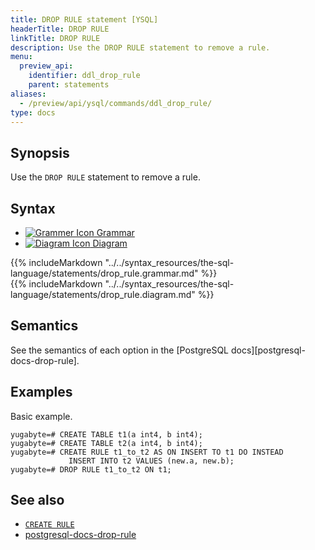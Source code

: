 ```yaml
---
title: DROP RULE statement [YSQL]
headerTitle: DROP RULE
linkTitle: DROP RULE
description: Use the DROP RULE statement to remove a rule.
menu:
  preview_api:
    identifier: ddl_drop_rule
    parent: statements
aliases:
  - /preview/api/ysql/commands/ddl_drop_rule/
type: docs
---
```


## Synopsis

Use the `DROP RULE` statement to remove a rule.

## Syntax

<ul class="nav nav-tabs nav-tabs-yb">
  <li >
    <a href="#grammar" class="nav-link active" id="grammar-tab" data-toggle="tab" role="tab" aria-controls="grammar" aria-selected="true">
      <img src="/icons/file-lines.svg" alt="Grammer Icon">
      Grammar
    </a>
  </li>
  <li>
    <a href="#diagram" class="nav-link" id="diagram-tab" data-toggle="tab" role="tab" aria-controls="diagram" aria-selected="false">
      <img src="/icons/diagram.svg" alt="Diagram Icon">
      Diagram
    </a>
  </li>
</ul>

<div class="tab-content">
  <div id="grammar" class="tab-pane fade show active" role="tabpanel" aria-labelledby="grammar-tab">
  {{% includeMarkdown "../../syntax_resources/the-sql-language/statements/drop_rule.grammar.md" %}}
  </div>
  <div id="diagram" class="tab-pane fade" role="tabpanel" aria-labelledby="diagram-tab">
  {{% includeMarkdown "../../syntax_resources/the-sql-language/statements/drop_rule.diagram.md" %}}
  </div>
</div>

## Semantics

See the semantics of each option in the [PostgreSQL docs][postgresql-docs-drop-rule].

## Examples

Basic example.

```plpgsql
yugabyte=# CREATE TABLE t1(a int4, b int4);
yugabyte=# CREATE TABLE t2(a int4, b int4);
yugabyte=# CREATE RULE t1_to_t2 AS ON INSERT TO t1 DO INSTEAD
             INSERT INTO t2 VALUES (new.a, new.b);
yugabyte=# DROP RULE t1_to_t2 ON t1;
```

## See also

- [`CREATE RULE`](../ddl_create_rule)
- [postgresql-docs-drop-rule](https://www.postgresql.org/docs/current/sql-droprule.html)
